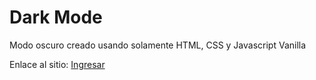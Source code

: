 # Dark Mode
Modo oscuro creado usando solamente HTML, CSS y Javascript Vanilla

Enlace al sitio: [Ingresar](https://nickoacu.github.io/dark-mode-js-vanilla/)